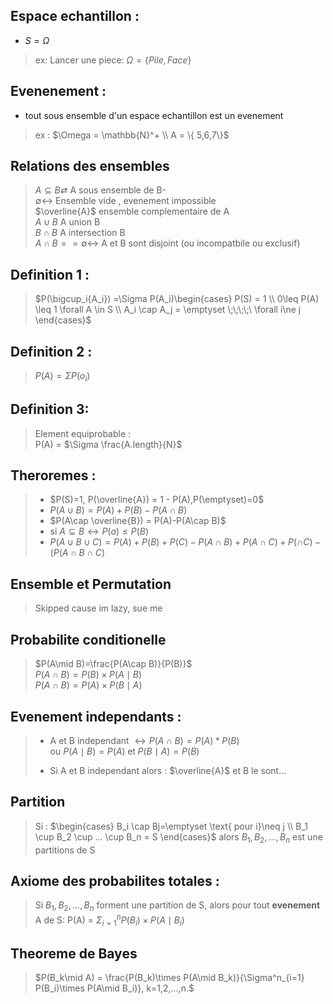 ## Espace echantillon : 
+ $S = \Omega$

>ex: Lancer une piece:
$\Omega = \{Pile, Face\}$

## Evenenement :
+ tout sous ensemble d'un espace echantillon est un evenement

> ex : 
$\Omega = \mathbb{N}^+  \\
A = \{ 5,6,7\}$ 

## Relations des ensembles

>$A\subseteq B \rightleftarrows$ A sous ensemble de B-  
$\emptyset \leftrightarrow$ Ensemble vide , evenement impossible  
$\overline{A}$ ensemble complementaire de A  
$A \cup B$ A union B  
$B \cap B$ A intersection B   
$A \cap B == \emptyset \leftrightarrow$ A et B sont disjoint (ou incompatbile ou exclusif)



## Definition 1 : 

> $P(\bigcup_i{A_i}) =\Sigma P(A_i)\begin{cases}
    P(S) = 1 \\
    0\leq P(A) \leq 1 \forall A \in S \\
    A_i \cap A_j = \emptyset \;\;\;\;\ \forall i\ne j 
\end{cases}$

## Definition 2 :

> $P(A) = \Sigma P({o_i})$

## Definition 3:

> Element equiprobable :  
> P(A) = $\Sigma \frac{A.length}{N}$

## Theroremes :
>+ $P(S)=1, P(\overline{A}) = 1 - P(A),P(\emptyset)=0$  
>+ $P(A\cup B) = P(A)+P(B)-P(A\cap B)$  
>+ $P(A\cap \overline{B}) = P(A)-P(A\cap B)$  
>+ si $A \subseteq B \leftrightarrow P(a) \leq P(B)$ 
>+ $P(A\cup B \cup C) = P(A) + P(B) + P(C) - P(A\cap B)+P(A \cap C) +P(\cap C) -(P(A\cap B\cap C)$

## Ensemble et Permutation

> Skipped cause im lazy, sue me

## Probabilite conditionelle
> $P(A\mid B)=\frac{P(A\cap B)}{P(B)}$  
> $P(A \cap B) = P(B) \times P(A\mid B)$  
> $P(A \cap B) = P(A) \times P(B \mid A)$

## Evenement independants :
>* A et B independant $\leftrightarrow P(A\cap B) =P(A)*P(B)$  
> ou $P(A\mid B) = P(A) \;\text{et}\; P(B\mid A)=P(B)$
>
>+ Si A et B independant alors : $\overline{A}$ et B le sont...

## Partition
> Si : $\begin{cases}
    B_i \cap Bj=\emptyset \text{ pour i}\neq j \\
    B_1 \cup B_2 \cup ... \cup B_n = S
\end{cases}$
alors $B_1,B_2,...,B_n$ est une partitions de S

## Axiome des probabilites totales :
> Si $B_1,B_2,...,B_n$ forment une partition de S, alors pour tout __evenement__ A de S:
> P(A) = $\Sigma_{i=1}^n{P(B_i)\times P(A\mid B_i)}$

## Theoreme de Bayes
> $P(B_k\mid A) = \frac{P(B_k)\times P(A\mid B_k)}{\Sigma^n_{i=1} P(B_i)\times P(A\mid B_i)}, k=1,2,...,n.$
